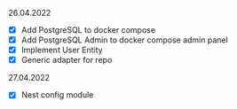 26.04.2022
- [X] Add PostgreSQL to docker compose
- [x] Add PostgreSQL Admin to docker compose admin panel
- [x] Implement User Entity
- [x] Generic adapter for repo

27.04.2022
- [X] Nest config module
